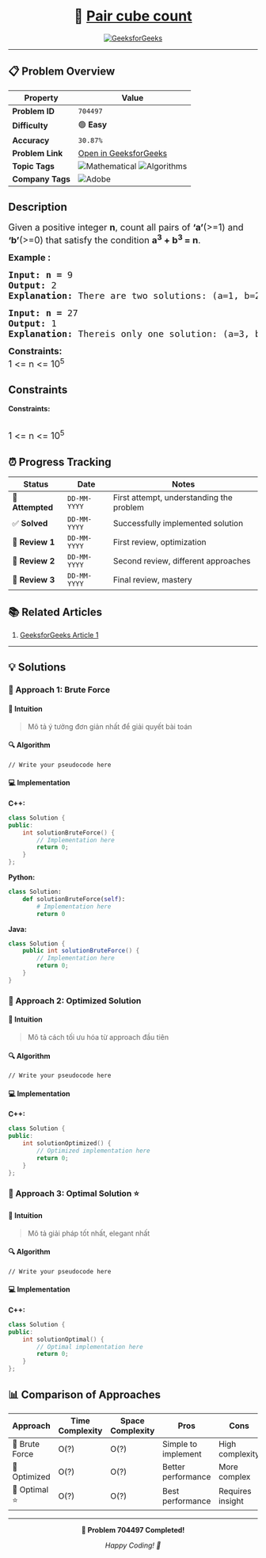 <div align="center">

# 🧠 [Pair cube count](https://www.geeksforgeeks.org/problems/pair-cube-count4132/1)

[![GeeksforGeeks](<https://img.shields.io/badge/GeeksforGeeks-Problem-0F9D58?style=for-the-badge&logo=geeksforgeeks&logoColor=white>)](https://www.geeksforgeeks.org/problems/pair-cube-count4132/1)

</div>

---

## 📋 Problem Overview

| Property | Value |
|----------|-------|
| **Problem ID** | `704497` |
| **Difficulty** | 🟢 **Easy** |
| **Accuracy** | `30.87%` |
| **Problem Link** | [Open in GeeksforGeeks](https://www.geeksforgeeks.org/problems/pair-cube-count4132/1) |
| **Topic Tags** | ![Mathematical](https://img.shields.io/badge/-Mathematical-blue?style=flat-square) ![Algorithms](https://img.shields.io/badge/-Algorithms-blue?style=flat-square) |
| **Company Tags** | ![Adobe](https://img.shields.io/badge/-Adobe-orange?style=flat-square) |

## Description
<!-- description:start -->
<p><span style="font-size: 18px;">Given a positive integer <strong>n</strong>, count all pairs of <strong>‘a’</strong>(>=1) and <strong>‘b’</strong>(>=0) that satisfy the condition <strong>a<sup>3</sup> + b<sup>3 </sup>= n</strong>.</span></p>
<p><span style="font-size: 18px;"><strong>Example :</strong></span></p>
<pre><span style="font-size: 18px;"><strong style="font-size: 18px;">Input:</strong> </span><strong><span style="font-size: 18px;">n = </span></strong><span style="font-size: 18px;">9 </span>
<span style="font-size: 18px;"><strong><span style="font-size: 18px;">Output:</span> </strong></span><span style="font-size: 18px;">2</span>
<span style="font-size: 18px;"><strong><span style="font-size: 18px;">Explanation:</span> </strong></span><span style="font-size: 18px;">There are two solutions: (a=1, b=2) and (a=2, b=1).</span></pre>
<pre><span style="font-size: 18px;"><strong style="font-size: 18px;">Input:</strong> </span><strong><span style="font-size: 18px;">n = </span></strong><span style="font-size: 18px;">27</span>
<span style="font-size: 18px;"><strong><span style="font-size: 18px;">Output:</span> </strong></span><span style="font-size: 18px;">1</span>
<span style="font-size: 18px;"><strong>Explanation: </strong></span><span style="font-size: 18px;">Thereis only one solution: (a=3, b=0). </span></pre>
<p><span style="font-size: 18px;"><strong>Constraints:</strong></span><br /><span style="font-size: 18px;">1 <= n <= 10<sup>5</sup></span></p>
<!-- description:end -->

## Constraints

<p><strong>Constraints:</strong></p>
</span><br /><span style="font-size: 18px;">1 <= n <= 10<sup>5</sup></span></p>

## ⏰ Progress Tracking

| Status | Date | Notes |
|--------|------|-------|
| 🎯 **Attempted** | `DD-MM-YYYY` | First attempt, understanding the problem |
| ✅ **Solved** | `DD-MM-YYYY` | Successfully implemented solution |
| 🔄 **Review 1** | `DD-MM-YYYY` | First review, optimization |
| 🔄 **Review 2** | `DD-MM-YYYY` | Second review, different approaches |
| 🔄 **Review 3** | `DD-MM-YYYY` | Final review, mastery |

## 📚 Related Articles

1. [GeeksforGeeks Article 1](https://www.geeksforgeeks.org/count-pairs-a-b-whose-sum-of-cubes-is-n-a3-b3-n/)

---

## 💡 Solutions

### 🥉 Approach 1: Brute Force

#### 📝 Intuition
> Mô tả ý tưởng đơn giản nhất để giải quyết bài toán

#### 🔍 Algorithm
```pseudo
// Write your pseudocode here
```

#### 💻 Implementation

**C++:**
```cpp
class Solution {
public:
    int solutionBruteForce() {
        // Implementation here
        return 0;
    }
};
```

**Python:**
```python
class Solution:
    def solutionBruteForce(self):
        # Implementation here
        return 0
```

**Java:**
```java
class Solution {
    public int solutionBruteForce() {
        // Implementation here
        return 0;
    }
}
```

### 🥈 Approach 2: Optimized Solution

#### 📝 Intuition
> Mô tả cách tối ưu hóa từ approach đầu tiên

#### 🔍 Algorithm
```pseudo
// Write your pseudocode here
```

#### 💻 Implementation

**C++:**
```cpp
class Solution {
public:
    int solutionOptimized() {
        // Optimized implementation here
        return 0;
    }
};
```

### 🥇 Approach 3: Optimal Solution ⭐

#### 📝 Intuition
> Mô tả giải pháp tốt nhất, elegant nhất

#### 🔍 Algorithm
```pseudo
// Write your pseudocode here
```

#### 💻 Implementation

**C++:**
```cpp
class Solution {
public:
    int solutionOptimal() {
        // Optimal implementation here
        return 0;
    }
};
```

## 📊 Comparison of Approaches

| Approach | Time Complexity | Space Complexity | Pros | Cons |
|----------|-----------------|------------------|------|------|
| 🥉 Brute Force | O(?) | O(?) | Simple to implement | High complexity |
| 🥈 Optimized   | O(?) | O(?) | Better performance | More complex |
| 🥇 Optimal ⭐  | O(?) | O(?) | Best performance | Requires insight |

---

<div align="center">

**🎯 Problem 704497 Completed!**

*Happy Coding! 🚀*

</div>
